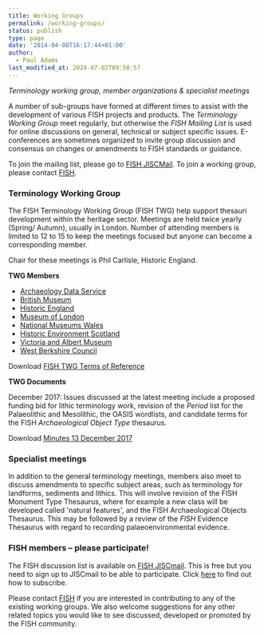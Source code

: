 ```yaml
---
title: Working Groups
permalink: /working-groups/
status: publish
type: page
date: '2014-04-08T16:17:44+01:00'
author:
  - Paul Adams
last_modified_at: 2024-07-02T09:50:57
---
```

_Terminology working group, member organizations & specialist meetings_

A number of sub-groups have formed at different times to assist with the development of various FISH projects and products.  The _Terminology Working Group_ meet regularly, but otherwise the _FISH Mailing List_ is used for online discussions on general, technical or subject specific issues. E-conferences are sometimes organized to invite group discussion and consensus on changes or amendments to FISH standards or guidance.

To join the mailing list, please go to [FISH JISCMail](https://www.jiscmail.ac.uk/cgi-bin/webadmin?A0=FISH). To join a working group, please contact [FISH](mailto:_terminologies@HistoricEngland.org.uk).

### Terminology Working Group

The FISH Terminology Working Group (FISH TWG) help support thesauri development within the heritage sector. Meetings are held twice yearly (Spring/ Autumn), usually in London. Number of attending members is limited to 12 to 15 to keep the meetings focused but anyone can become a corresponding member.

Chair for these meetings is Phil Carlisle, Historic England.

**TWG Members**

*   [Archaeology Data Service](https://archaeologydataservice.ac.uk/)
*   [British Museum](https://www.britishmuseum.org/)
*   [Historic England](https://historicengland.org.uk/)
*   [Museum of London](http://www.museumoflondon.org.uk/london-wall/)
*   [National Museums Wales](http://www.museumwales.ac.uk/)
*   [Historic Environment Scotland](https://www.historicenvironment.scot/about-us/)
*   [Victoria and Albert Museum](http://www.vam.ac.uk/)
*   [West Berkshire Council](https://info.westberks.gov.uk/her)


Download [FISH TWG Terms of Reference](/2015/09/FISHTWGTermsOfReference.doc)

**TWG Documents**

December 2017: Issues discussed at the latest meeting include a proposed funding bid for lithic terminology work, revision of the _Period_ list for the Palaeolithic and Mesolithic, the OASIS wordlists, and candidate terms for the FISH _Archaeological Object Type_ thesaurus.

Download [Minutes 13 December 2017](/2018/01/Fish-TWG-Minutes-20171213_final.docx)

### Specialist meetings

In addition to the general terminology meetings, members also meet to discuss amendments to specific subject areas, such as terminology for landforms, sediments and lithics. This will involve revision of the FISH Monument Type Thesaurus, where for example a new class will be developed called 'natural features', and the FISH Archaeological Objects Thesaurus. This may be followed by a review of the _FISH_ Evidence Thesaurus with regard to recording palaeoenvironmental evidence.

### FISH members – please participate!

The FISH discussion list is available on [FISH JISCmail](https://www.jiscmail.ac.uk/cgi-bin/webadmin?A0=FISH). This is free but you need to sign up to JISCmail to be able to participate. Click [here](https://www.jiscmail.ac.uk/cgi-bin/webadmin?SHOWTPL=HELP-SUBEDIT&L=FISH) to find out how to subscribe.


Please contact [FISH](mailto:terminologies@HistoricEngland.org.uk) if you are interested in contributing to any of the existing working groups. We also welcome suggestions for any other related topics you would like to see discussed, developed or promoted by the FISH community.
